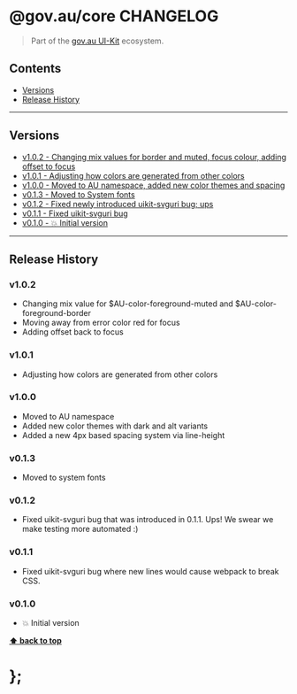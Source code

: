 @gov.au/core CHANGELOG
======================

> Part of the [gov.au UI-Kit](https://github.com/govau/uikit/) ecosystem.


## Contents

* [Versions](#install)
* [Release History](#release-history)


----------------------------------------------------------------------------------------------------------------------------------------------------------------


## Versions

* [v1.0.2 - Changing mix values for border and muted, focus colour, adding offset to focus](v102)
* [v1.0.1 - Adjusting how colors are generated from other colors](v101)
* [v1.0.0 - Moved to AU namespace, added new color themes and spacing](v100)
* [v0.1.3 - Moved to System fonts](v013)
* [v0.1.2 - Fixed newly introduced uikit-svguri bug; ups](v012)
* [v0.1.1 - Fixed uikit-svguri bug](v011)
* [v0.1.0 - 💥 Initial version](v010)


----------------------------------------------------------------------------------------------------------------------------------------------------------------


## Release History

### v1.0.2

- Changing mix value for $AU-color-foreground-muted and $AU-color-foreground-border
- Moving away from error color red for focus
- Adding offset back to focus


### v1.0.1

- Adjusting how colors are generated from other colors


### v1.0.0

- Moved to AU namespace
- Added new color themes with dark and alt variants
- Added a new 4px based spacing system via line-height


### v0.1.3

- Moved to system fonts


### v0.1.2

- Fixed uikit-svguri bug that was introduced in 0.1.1. Ups! We swear we make testing more automated :)


### v0.1.1

- Fixed uikit-svguri bug where new lines would cause webpack to break CSS.


### v0.1.0

- 💥 Initial version


**[⬆ back to top](#contents)**


# };
